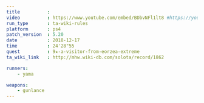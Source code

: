 ```yaml
---
title          :
video          : https://www.youtube.com/embed/BDbvNFl1lt8 #https://youtu.be/BDbvNFl1lt8
run_type       : ta-wiki-rules
platform       : ps4
patch_version  : 5.20
date           : 2018-12-17
time           : 24'28"55
quest          : 9★-a-visitor-from-eorzea-extreme
ta_wiki_link   : http://mhw.wiki-db.com/solota/record/1862

runners:
    - yama

weapons:
    - gunlance
---
```

